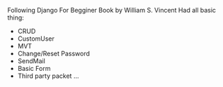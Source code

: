 Following Django For Begginer Book by William S. Vincent
Had all basic thing:
+ CRUD
+ CustomUser
+ MVT
+ Change/Reset Password
+ SendMail
+ Basic Form
+ Third party packet
...
